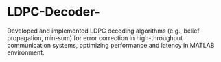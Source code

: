 # LDPC-Decoder-
Developed and implemented LDPC decoding algorithms (e.g., belief propagation, min-sum) for error correction in high-throughput communication systems, optimizing performance and latency in MATLAB environment.
